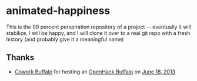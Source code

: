 animated-happiness
==================

This is the 99 percent perspiration repository of a project --
eventually it will stabilize, I will be happy, and I will clone it
over to a real git repo with a fresh history (and probably give it a
meaningful name)

Thanks
------
* [Cowork Buffalo](http://coworkbuffalo.com) for hosting an
  [OpenHack Buffalo](http://openhack.github.io/buffalo/) on
  [June 18, 2013](http://nextplex.com/buffalo-ny/calendar/events/7413)
